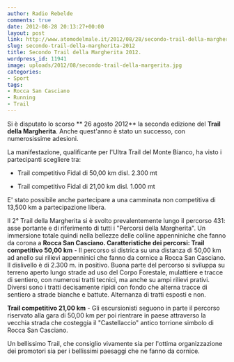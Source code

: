 ```yaml
---
author: Radio Rebelde
comments: true
date: 2012-08-28 20:13:27+00:00
layout: post
link: http://www.atomodelmale.it/2012/08/28/secondo-trail-della-margherita-2012/
slug: secondo-trail-della-margherita-2012
title: Secondo Trail della Margherita 2012.
wordpress_id: 11941
image: uploads/2012/08/secondo-trail-della-margerita.jpg
categories:
- Sport
tags:
- Rocca San Casciano
- Running
- Trail
---
```



Si è disputato lo scorso ** 26 agosto 2012** la seconda edizione del **Trail della Margherita**. Anche quest'anno è stato un successo, con numerosissime adesioni.

La manifestazione, qualificante per l'Ultra Trail del Monte Bianco, ha visto i partecipanti scegliere tra:

	
  * Trail competitivo Fidal di 50,00 km disl. 2.300 mt

	
  * Trail competitivo Fidal di 21,00 km disl. 1.000 mt

E' stato possibile anche partecipare a una camminata non competitiva di 13,500 km a partecipazione libera.

Il 2° Trail della Margherita si è svolto prevalentemente lungo il percorso 431: asse portante e di riferimento di tutti i "Percorsi della Margherita". Un immersione totale quindi nella bellezze delle colline appenniniche che fanno da corona a **Rocca San Casciano. Caratteristiche dei percorsi: Trail competitivo 50,00 km** - Il percorso si districa su una distanza di 50,00 km ad anello sui rilievi appenninici che fanno da cornice a Rocca San Casciano. Il dislivello è di 2.300 m. in positivo. Buona parte del percorso si sviluppa su terreno aperto lungo strade ad uso del Corpo Forestale, mulattiere e tracce di sentiero, con numerosi tratti tecnici, ma anche su ampi rilievi prativi. Diversi sono i tratti decisamente ripidi con fondo che alterna tracce di sentiero a strade bianche e battute. Alternanza di tratti esposti e non.

**Trail competitivo 21,00 km** - Gli escursionisti seguono in parte il percorso riservato alla gara di 50,00 km per poi rientrare in paese attraverso la vecchia strada che costeggia il "Castellaccio" antico torrione simbolo di Rocca San Casciano.

Un bellissimo Trail, che consiglio vivamente sia per l'ottima organizzazione dei promotori sia per i bellissimi paesaggi che ne fanno da cornice.
